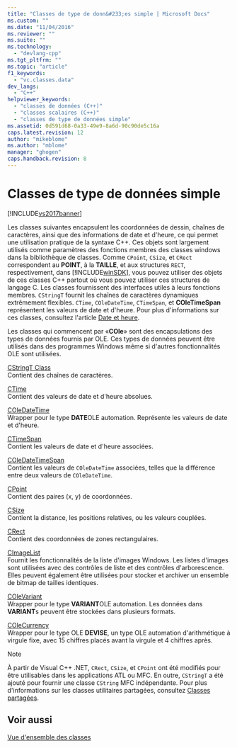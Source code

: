 ```yaml
---
title: "Classes de type de donn&#233;es simple | Microsoft Docs"
ms.custom: ""
ms.date: "11/04/2016"
ms.reviewer: ""
ms.suite: ""
ms.technology: 
  - "devlang-cpp"
ms.tgt_pltfrm: ""
ms.topic: "article"
f1_keywords: 
  - "vc.classes.data"
dev_langs: 
  - "C++"
helpviewer_keywords: 
  - "classes de données (C++)"
  - "classes scalaires (C++)"
  - "classes de type de données simple"
ms.assetid: 0d591d68-0a33-49e9-8a6d-90c90de5c16a
caps.latest.revision: 12
author: "mikeblome"
ms.author: "mblome"
manager: "ghogen"
caps.handback.revision: 8
---
```

# Classes de type de donn&#233;es simple
[!INCLUDE[vs2017banner](../assembler/inline/includes/vs2017banner.md)]

Les classes suivantes encapsulent les coordonnées de dessin, chaînes de caractères, ainsi que des informations de date et d'heure, ce qui permet une utilisation pratique de la syntaxe C\+\+.  Ces objets sont largement utilisés comme paramètres des fonctions membres des classes windows dans la bibliothèque de classes.  Comme `CPoint`, `CSize`, et `CRect` correspondent au **POINT**, à la **TAILLE**, et aux structures `RECT`, respectivement, dans [!INCLUDE[winSDK](../atl/includes/winsdk_md.md)], vous pouvez utiliser des objets de ces classes C\+\+ partout où vous pouvez utiliser ces structures de langage C.  Les classes fournissent des interfaces utiles à leurs fonctions membres.  `CStringT` fournit les chaînes de caractères dynamiques extrêmement flexibles.  `CTime`, `COleDateTime`, `CTimeSpan`, et **COleTimeSpan** représentent les valeurs de date et d'heure.  Pour plus d'informations sur ces classes, consultez l'article [Date et heure](../atl-mfc-shared/date-and-time.md).  
  
 Les classes qui commencent par «**COle**» sont des encapsulations des types de données fournis par OLE.  Ces types de données peuvent être utilisés dans des programmes Windows même si d'autres fonctionnalités OLE sont utilisées.  
  
 [CStringT Class](../atl-mfc-shared/reference/cstringt-class.md)  
 Contient des chaînes de caractères.  
  
 [CTime](../atl-mfc-shared/reference/ctime-class.md)  
 Contient des valeurs de date et d'heure absolues.  
  
 [COleDateTime](../atl-mfc-shared/reference/coledatetime-class.md)  
 Wrapper pour le type **DATE**OLE automation.  Représente les valeurs de date et d'heure.  
  
 [CTimeSpan](../atl-mfc-shared/reference/ctimespan-class.md)  
 Contient les valeurs de date et d'heure associées.  
  
 [COleDateTimeSpan](../atl-mfc-shared/reference/coledatetimespan-class.md)  
 Contient les valeurs de `COleDateTime` associées, telles que la différence entre deux valeurs de `COleDateTime`.  
  
 [CPoint](../atl-mfc-shared/reference/cpoint-class.md)  
 Contient des paires \(x, y\) de coordonnées.  
  
 [CSize](../atl-mfc-shared/reference/csize-class.md)  
 Contient la distance, les positions relatives, ou les valeurs couplées.  
  
 [CRect](../atl-mfc-shared/reference/crect-class.md)  
 Contient des coordonnées de zones rectangulaires.  
  
 [CImageList](../mfc/reference/cimagelist-class.md)  
 Fournit les fonctionnalités de la liste d'images Windows.  Les listes d'images sont utilisées avec des contrôles de liste et des contrôles d'arborescence.  Elles peuvent également être utilisées pour stocker et archiver un ensemble de bitmap de tailles identiques.  
  
 [COleVariant](../mfc/reference/colevariant-class.md)  
 Wrapper pour le type **VARIANT**OLE automation.  Les données dans **VARIANT**s peuvent être stockées dans plusieurs formats.  
  
 [COleCurrency](../mfc/reference/colecurrency-class.md)  
 Wrapper pour le type OLE **DEVISE**, un type OLE automation d'arithmétique à virgule fixe, avec 15 chiffres placés avant la virgule et 4 chiffres après.  
  
> [!NOTE]
>  À partir de Visual C\+\+ .NET, `CRect`, `CSize`, et `CPoint` ont été modifiés pour être utilisables dans les applications ATL ou MFC.  En outre, `CStringT` a été ajouté pour fournir une classe `CString` MFC indépendante.  Pour plus d'informations sur les classes utilitaires partagées, consultez [Classes partagées](../atl-mfc-shared/atl-mfc-shared-classes.md).  
  
## Voir aussi  
 [Vue d'ensemble des classes](../mfc/class-library-overview.md)